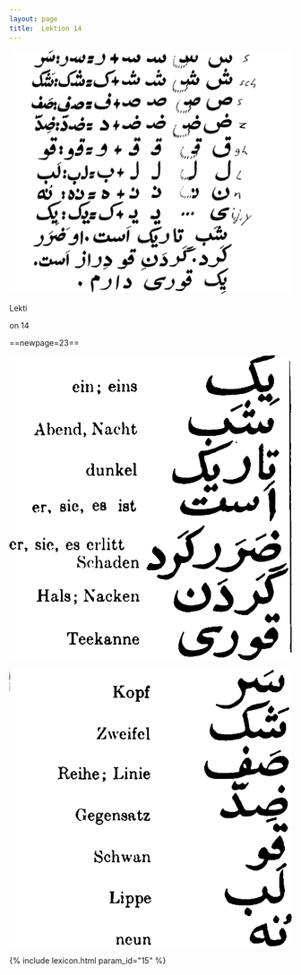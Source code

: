 ```yaml
---
layout: page
title:  Lektion 14
---
```



![image](/assets/s/025.png-03.png)

Lekti



on 14



==newpage=23==

![image](/assets/s/2col/026.png-02_1L.png)

![image](/assets/s/2col/026.png-02_2R.png)


{% include lexicon.html param_id="15" %}
